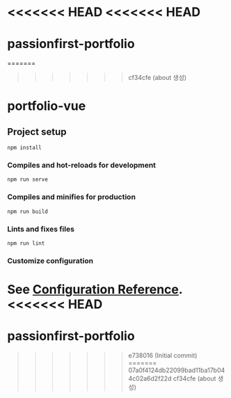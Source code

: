 <<<<<<< HEAD
<<<<<<< HEAD
=======
# passionfirst-portfolio
=======
>>>>>>> cf34cfe (about 생성)
# portfolio-vue

## Project setup
```
npm install
```

### Compiles and hot-reloads for development
```
npm run serve
```

### Compiles and minifies for production
```
npm run build
```

### Lints and fixes files
```
npm run lint
```

### Customize configuration
See [Configuration Reference](https://cli.vuejs.org/config/).
<<<<<<< HEAD
=======
# passionfirst-portfolio
>>>>>>> e738016 (Initial commit)
=======
>>>>>>> 07a0f4124db22099bad11ba17b044c02a6d2f22d
>>>>>>> cf34cfe (about 생성)
